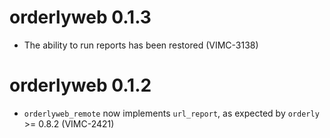 # orderlyweb 0.1.3

* The ability to run reports has been restored (VIMC-3138)

# orderlyweb 0.1.2

* `orderlyweb_remote` now implements `url_report`, as expected by `orderly` >= 0.8.2 (VIMC-2421)
